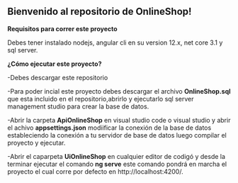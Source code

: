 ## Bienvenido al repositorio de OnlineShop!

**Requisitos para correr este proyecto**

Debes tener instalado nodejs, angular cli en su version 12.x, net core 3.1 y sql server.

**¿Cómo ejecutar este proyecto?**

-Debes descargar este repositorio

-Para poder incial este proyecto debes descargar el archivo **OnlineShop.sql** que esta incluido en el repositorio,abrirlo y ejecutarlo sql server management studio para crear la base de datos.
 
-Abrir la carpeta **ApiOnlineShop** en visual studio code o visual studio y abrir el achivo **appsettings.json** modiificar la conexión de la base de datos estableciendo la conexión a tu servidor de base de datos luego compilar el proyecto y ejecutar.

-Abrir el caparpeta **UiOnlineShop** en cualquier editor de codigó y desde la terminar ejecutar el comando **ng serve** este comando pondrá en marcha el proyecto el cual corre por defecto en http://localhost:4200/.



